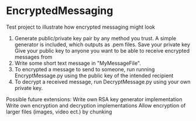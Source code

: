 # EncryptedMessaging
Test project to illustrate how encrypted messaging might look

1. Generate public/private key pair by any method you trust. A simple generator is included, which outputs as .pem files. 
    Save your private key
    Give your public key to anyone you want to be able to receive encrypted messages from
2. Write some short text message in "MyMessageFile". 
3. To encrypted a message to send to someone, run running EncryptMessage.py using the public key of the intended recipient
4. To decrypt a received message, run DecryptMessage.py using your own private key.


Possible future extensions:
Write own RSA key generator implementation
Write own encryption and decryption implementations
Allow encryption of larger files (images, video ect.) by chunking